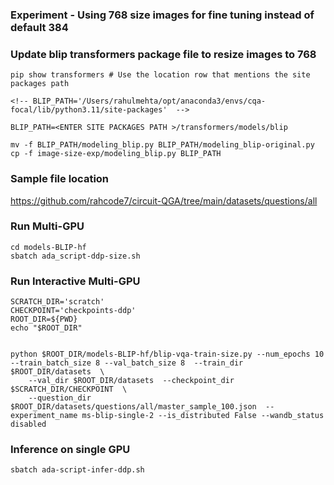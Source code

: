 ### Experiment - Using 768 size images for fine tuning instead of default 384 

### Update blip transformers package file to resize images to 768

```
pip show transformers # Use the location row that mentions the site packages path

<!-- BLIP_PATH='/Users/rahulmehta/opt/anaconda3/envs/cqa-focal/lib/python3.11/site-packages'  -->

BLIP_PATH=<ENTER SITE PACKAGES PATH >/transformers/models/blip

mv -f BLIP_PATH/modeling_blip.py BLIP_PATH/modeling_blip-original.py
cp -f image-size-exp/modeling_blip.py BLIP_PATH 
```

### Sample file location
https://github.com/rahcode7/circuit-QGA/tree/main/datasets/questions/all



### Run Multi-GPU 
```
cd models-BLIP-hf
sbatch ada_script-ddp-size.sh
```

### Run Interactive Multi-GPU 
```
SCRATCH_DIR='scratch'
CHECKPOINT='checkpoints-ddp'
ROOT_DIR=${PWD}
echo "$ROOT_DIR"


python $ROOT_DIR/models-BLIP-hf/blip-vqa-train-size.py --num_epochs 10 --train_batch_size 8 --val_batch_size 8  --train_dir $ROOT_DIR/datasets  \
    --val_dir $ROOT_DIR/datasets  --checkpoint_dir  $SCRATCH_DIR/CHECKPOINT  \
    --question_dir $ROOT_DIR/datasets/questions/all/master_sample_100.json  --experiment_name ms-blip-single-2 --is_distributed False --wandb_status disabled
```

### Inference on single GPU
```
sbatch ada-script-infer-ddp.sh
```


